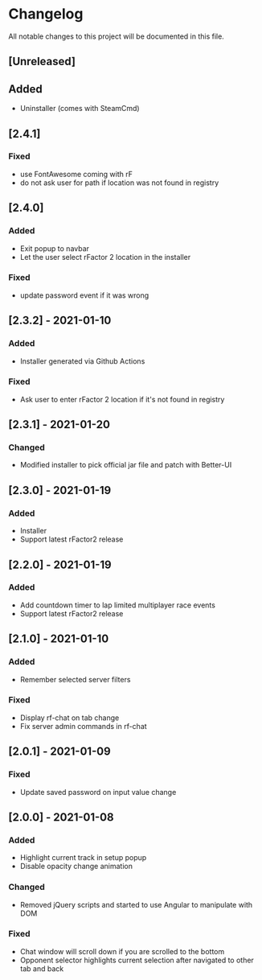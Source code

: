 # Changelog

All notable changes to this project will be documented in this file.

## [Unreleased]
## Added
- Uninstaller (comes with SteamCmd)

## [2.4.1]
### Fixed
- use FontAwesome coming with rF
- do not ask user for path if location was not found in registry

## [2.4.0]
### Added
- Exit popup to navbar
- Let the user select rFactor 2 location in the installer

### Fixed
- update password event if it was wrong

## [2.3.2] - 2021-01-10
### Added
- Installer generated via Github Actions

### Fixed
- Ask user to enter rFactor 2 location if it's not found in registry

## [2.3.1] - 2021-01-20
### Changed
- Modified installer to pick official jar file and patch with Better-UI

## [2.3.0] - 2021-01-19
### Added
- Installer
- Support latest rFactor2 release

## [2.2.0] - 2021-01-19
### Added
- Add countdown timer to lap limited multiplayer race events
- Support latest rFactor2 release

## [2.1.0] - 2021-01-10
### Added
- Remember selected server filters

### Fixed
- Display rf-chat on tab change
- Fix server admin commands in rf-chat

## [2.0.1] - 2021-01-09

### Fixed
- Update saved password on input value change

## [2.0.0] - 2021-01-08

### Added
- Highlight current track in setup popup
- Disable opacity change animation

### Changed
- Removed jQuery scripts and started to use Angular to manipulate with DOM

### Fixed

- Chat window will scroll down if you are scrolled to the bottom
- Opponent selector highlights current selection after navigated to other tab and back
